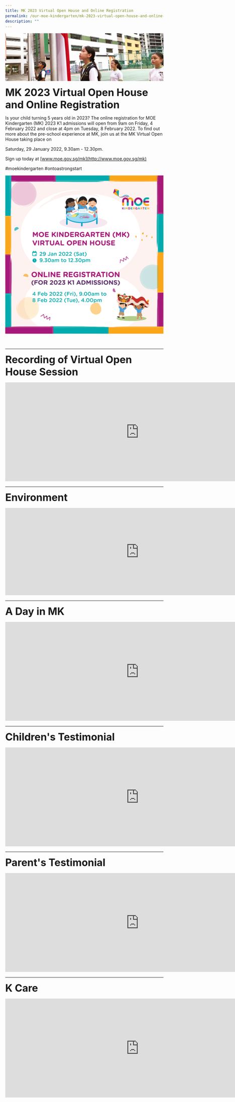 ```yaml
---
title: MK 2023 Virtual Open House and Online Registration
permalink: /our-moe-kindergarten/mk-2023-virtual-open-house-and-online-registration
description: ""
---
```

![](/images/sub-banner.jpg)

**<font size=6>MK 2023 Virtual Open House and Online Registration</font>**

  
Is your child turning 5 years old in 2023? The online registration for MOE Kindergarten (MK) 2023 K1 admissions will open from 9am on Friday, 4 February 2022 and close at 4pm on Tuesday, 8 February 2022. To find out more about the pre-school experience at MK, join us at the MK Virtual Open House taking place on 

Saturday, 29 January 2022, 9.30am - 12.30pm. 

  

Sign up today at [www.moe.gov.sg/mk](http://www.moe.gov.sg/mk)

  

#moekindergarten #ontoastrongstart

![](/images/Our%20MOE%20Kindergarten/2020%20MK%20OH%20FB%20IG.png)

<br>

----
**<font size=6>Recording of Virtual Open House Session</font>**

<iframe width="850" height="315" src="https://www.youtube.com/embed/AgR-cWFrZNM" title="Virtual Open House Sharing Session" frameborder="0" allow="accelerometer; autoplay; clipboard-write; encrypted-media; gyroscope; picture-in-picture" allowfullscreen></iframe>

<br>

-----

**<font size=6>Environment</font>**

<iframe width="850" height="278" src="https://www.youtube.com/embed/t0nxaa7gePw" title="MK@PG Open House Environment" frameborder="0" allow="accelerometer; autoplay; clipboard-write; encrypted-media; gyroscope; picture-in-picture" allowfullscreen></iframe>

<br>

------

**<font size=6>A Day in MK</font>**

<iframe width="850" height="315" src="https://www.youtube.com/embed/licra7UNgNg" title="MK@PG Open House  A Day in MK@ Punggol Green" frameborder="0" allow="accelerometer; autoplay; clipboard-write; encrypted-media; gyroscope; picture-in-picture" allowfullscreen></iframe>

<br>

------

**<font size=6>Children's Testimonial</font>**

<iframe width="850" height="315" src="https://www.youtube.com/embed/LE5SRIK8V1U" title="MK@PG Open House Children's Testimonials" frameborder="0" allow="accelerometer; autoplay; clipboard-write; encrypted-media; gyroscope; picture-in-picture" allowfullscreen></iframe>

<br>

------

**<font size=6>Parent's Testimonial</font>**

<iframe width="850" height="315" src="https://www.youtube.com/embed/lhlqUK3VanY" title="MK@PG Parent's Testimonials" frameborder="0" allow="accelerometer; autoplay; clipboard-write; encrypted-media; gyroscope; picture-in-picture" allowfullscreen></iframe>

<br>


------

**<font size=6>K Care</font>**

<iframe width="850" height="315" src="https://www.youtube.com/embed/6Bg5Zb596cs" title="MK@PG Open House KCare" frameborder="0" allow="accelerometer; autoplay; clipboard-write; encrypted-media; gyroscope; picture-in-picture" allowfullscreen></iframe>